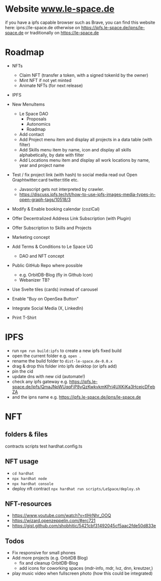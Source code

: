 # Website www.le-space.de

if you have a ipfs capable browser such as Brave, you can find this website here: ipns://le-space.de 
otherwise on https://ipfs.le-space.de/ipns/le-space.de
or traditionally on https://le-space.de 

# Roadmap
- NFTs
  - Claim NFT (transfer a token, with a signed tokenId by the owner)
  - Mint NFT if not yet minted
  - Animate NFTs (for next release)
- IPFS 
- New MenuItems
  - Le Space DAO
    - Proposals
    - Autonomics
    - Roadmap
  - Add contact
  - Add Project menu item and display all projects in a data table (with filter)
  - Add Skills menu item by name, icon and display all skills alphabetically, by date with filter
  - Add Locations menu item and display all work locations by name, year and project name
- Test / fix project link (with hash) to social media read out Open Graphtwitter:card twitter:title etc.
  - Javascript gets not interpreted by crawler.
  - https://discuss.ipfs.tech/t/how-to-use-ipfs-images-media-types-in-open-graph-tags/10518/3
- Modify & Enable booking calendar (coziCal)
- Offer Decentralized Address Link Subscription (with Plugin)
- Offer Subscription to Skills and Projects
- Marketing concept
- Add Terms & Conditions to Le Space UG
  - DAO and NFT concept
- Public GitHub Repo where possible
  - e.g. OrbitDB-Blog (fly in Github Icon)
  - Webanizer TB?
- Use Svelte tiles (cards) instead of carousel


- Enable "Buy on OpenSea Button"
- Integrate Social Media (X, LinkedIn)
- Print T-Shirt

# IPFS
- run ```npm run build:ipfs``` to create a new ipfs fixed build
- open the current folder e.g. ```open .```
- rename the build folder to ```dist-le-space.de-0.0.x```
- drag & drop this folder into ipfs desktop (or ipfs add)
- pin the cid 
- update dns with new cid (automate!)
- check any ipfs gateway e.g. https://ipfs.le-space.de/ipfs/QmaJNpWUqqFiP8yQzKwkvkmKPri4UXKiKa3HcejcDFebZA
- and the ipns name e.g. https://ipfs.le-space.de/ipns/le-space.de

# NFT
## folders & files
contracts
scripts
test
hardhat.config.ts

## NFT usage
- ```cd hardhat```
- ```npx hardhat node```
- ```npx hardhat console```
- deploy nft contract ```npx hardhat run scripts/LeSpace/deploy.sh```

## NFT-resources
- https://www.youtube.com/watch?v=tIHrNhr_OOQ
- https://wizard.openzeppelin.com/#erc721
- https://gist.github.com/shobhitic/5421cbf31492045cf5aac2fde50d833e


## Todos
- Fix responsive for small phones
- Add more projects (e.g. OrbitDB Blog)
  - fix and cleanup OrbitDB-Blog 
  - add icons for coworking spaces (mdr-info, mdr, lvz, dnn, kreutzer,)
- play music video when fullscreen photo (how this could be integrated)
